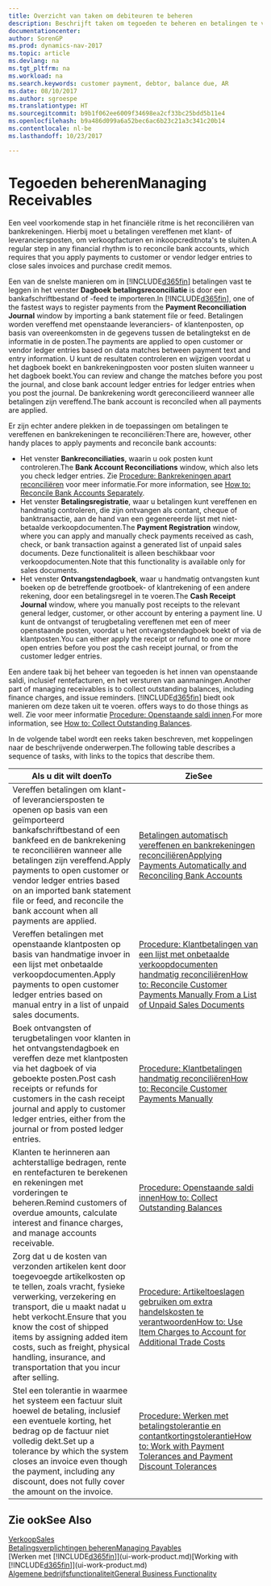 ```yaml
---
title: Overzicht van taken om debiteuren te beheren
description: Beschrijft taken om tegoeden te beheren en betalingen te vereffenen met klanten- of leveranciersposten.
documentationcenter: 
author: SorenGP
ms.prod: dynamics-nav-2017
ms.topic: article
ms.devlang: na
ms.tgt_pltfrm: na
ms.workload: na
ms.search.keywords: customer payment, debtor, balance due, AR
ms.date: 08/10/2017
ms.author: sgroespe
ms.translationtype: HT
ms.sourcegitcommit: b9b1f062ee6009f34698ea2cf33bc25bdd5b11e4
ms.openlocfilehash: b9a486d099a6a52bec6ac6b23c21a3c341c20b14
ms.contentlocale: nl-be
ms.lasthandoff: 10/23/2017

---
```

# <a name="managing-receivables"></a><span data-ttu-id="64887-103">Tegoeden beheren</span><span class="sxs-lookup"><span data-stu-id="64887-103">Managing Receivables</span></span>
<span data-ttu-id="64887-104">Een veel voorkomende stap in het financiële ritme is het reconciliëren van bankrekeningen. Hierbij moet u betalingen vereffenen met klant- of leveranciersposten, om verkoopfacturen en inkoopcreditnota's te sluiten.</span><span class="sxs-lookup"><span data-stu-id="64887-104">A regular step in any financial rhythm is to reconcile bank accounts, which requires that you apply payments to customer or vendor ledger entries to close sales invoices and purchase credit memos.</span></span>  

<span data-ttu-id="64887-105">Een van de snelste manieren om in [!INCLUDE[d365fin](includes/d365fin_md.md)] betalingen vast te leggen in het venster **Dagboek betalingsreconciliatie** is door een bankafschriftbestand of -feed te importeren.</span><span class="sxs-lookup"><span data-stu-id="64887-105">In [!INCLUDE[d365fin](includes/d365fin_md.md)], one of the fastest ways to register payments from the **Payment Reconciliation Journal** window by importing a bank statement file or feed.</span></span> <span data-ttu-id="64887-106">Betalingen worden vereffend met openstaande leveranciers- of klantenposten, op basis van overeenkomsten in de gegevens tussen de betalingtekst en de informatie in de posten.</span><span class="sxs-lookup"><span data-stu-id="64887-106">The payments are applied to open customer or vendor ledger entries based on data matches between payment text and entry information.</span></span> <span data-ttu-id="64887-107">U kunt de resultaten controleren en wijzigen voordat u het dagboek boekt en bankrekeningposten voor posten sluiten wanneer u het dagboek boekt.</span><span class="sxs-lookup"><span data-stu-id="64887-107">You can review and change the matches before you post the journal, and close bank account ledger entries for ledger entries when you post the journal.</span></span> <span data-ttu-id="64887-108">De bankrekening wordt gereconcilieerd wanneer alle betalingen zijn vereffend.</span><span class="sxs-lookup"><span data-stu-id="64887-108">The bank account is reconciled when all payments are applied.</span></span>

<span data-ttu-id="64887-109">Er zijn echter andere plekken in de toepassingen om betalingen te vereffenen en bankrekeningen te reconciliëren:</span><span class="sxs-lookup"><span data-stu-id="64887-109">There are, however, other handy places to apply payments and reconcile bank accounts:</span></span>  

* <span data-ttu-id="64887-110">Het venster **Bankreconciliaties**, waarin u ook posten kunt controleren.</span><span class="sxs-lookup"><span data-stu-id="64887-110">The **Bank Account Reconciliations** window, which also lets you check ledger entries.</span></span> <span data-ttu-id="64887-111">Zie [Procedure: Bankrekeningen apart reconciliëren](bank-how-reconcile-bank-accounts-separately.md) voor meer informatie.</span><span class="sxs-lookup"><span data-stu-id="64887-111">For more information, see [How to: Reconcile Bank Accounts Separately](bank-how-reconcile-bank-accounts-separately.md).</span></span>  
* <span data-ttu-id="64887-112">Het venster **Betalingsregistratie**, waar u betalingen kunt vereffenen en handmatig controleren, die zijn ontvangen als contant, cheque of banktransactie, aan de hand van een gegenereerde lijst met niet-betaalde verkoopdocumenten.</span><span class="sxs-lookup"><span data-stu-id="64887-112">The **Payment Registration** window, where you can apply and manually check payments received as cash, check, or bank transaction against a generated list of unpaid sales documents.</span></span> <span data-ttu-id="64887-113">Deze functionaliteit is alleen beschikbaar voor verkoopdocumenten.</span><span class="sxs-lookup"><span data-stu-id="64887-113">Note that this functionality is available only for sales documents.</span></span>  
* <span data-ttu-id="64887-114">Het venster **Ontvangstendagboek**, waar u handmatig ontvangsten kunt boeken op de betreffende grootboek- of klantrekening of een andere rekening, door een betalingsregel in te voeren.</span><span class="sxs-lookup"><span data-stu-id="64887-114">The **Cash Receipt Journal** window, where you manually post receipts to the relevant general ledger, customer, or other account by entering a payment line.</span></span> <span data-ttu-id="64887-115">U kunt de ontvangst of terugbetaling vereffenen met een of meer openstaande posten, voordat u het ontvangstendagboek boekt of via de klantposten.</span><span class="sxs-lookup"><span data-stu-id="64887-115">You can either apply the receipt or refund to one or more open entries before you post the cash receipt journal, or from the customer ledger entries.</span></span>  

<span data-ttu-id="64887-116">Een andere taak bij het beheer van tegoeden is het innen van openstaande saldi, inclusief rentefacturen, en het versturen van aanmaningen.</span><span class="sxs-lookup"><span data-stu-id="64887-116">Another part of managing receivables is to collect outstanding balances, including finance charges, and issue reminders.</span></span> [!INCLUDE[d365fin](includes/d365fin_md.md)]<span data-ttu-id="64887-117"> biedt ook manieren om deze taken uit te voeren.</span><span class="sxs-lookup"><span data-stu-id="64887-117"> offers ways to do those things as well.</span></span> <span data-ttu-id="64887-118">Zie voor meer informatie [Procedure: Openstaande saldi innen](receivables-collect-outstanding-balances.md).</span><span class="sxs-lookup"><span data-stu-id="64887-118">For more information, see [How to: Collect Outstanding Balances](receivables-collect-outstanding-balances.md).</span></span>  

<span data-ttu-id="64887-119">In de volgende tabel wordt een reeks taken beschreven, met koppelingen naar de beschrijvende onderwerpen.</span><span class="sxs-lookup"><span data-stu-id="64887-119">The following table describes a sequence of tasks, with links to the topics that describe them.</span></span>  

| <span data-ttu-id="64887-120">Als u dit wilt doen</span><span class="sxs-lookup"><span data-stu-id="64887-120">To</span></span> | <span data-ttu-id="64887-121">Zie</span><span class="sxs-lookup"><span data-stu-id="64887-121">See</span></span> |
| --- | --- |
| <span data-ttu-id="64887-122">Vereffen betalingen om klant- of leveranciersposten te openen op basis van een geïmporteerd bankafschriftbestand of een bankfeed en de bankrekening te reconciliëren wanneer alle betalingen zijn vereffend.</span><span class="sxs-lookup"><span data-stu-id="64887-122">Apply payments to open customer or vendor ledger entries based on an imported bank statement file or feed, and reconcile the bank account when all payments are applied.</span></span> |[<span data-ttu-id="64887-123">Betalingen automatisch vereffenen en bankrekeningen reconciliëren</span><span class="sxs-lookup"><span data-stu-id="64887-123">Applying Payments Automatically and Reconciling Bank Accounts</span></span>](receivables-apply-payments-auto-reconcile-bank-accounts.md) |
| <span data-ttu-id="64887-124">Vereffen betalingen met openstaande klantposten op basis van handmatige invoer in een lijst met onbetaalde verkoopdocumenten.</span><span class="sxs-lookup"><span data-stu-id="64887-124">Apply payments to open customer ledger entries based on manual entry in a list of unpaid sales documents.</span></span> |[<span data-ttu-id="64887-125">Procedure: Klantbetalingen van een lijst met onbetaalde verkoopdocumenten handmatig reconciliëren</span><span class="sxs-lookup"><span data-stu-id="64887-125">How to: Reconcile Customer Payments Manually From a List of Unpaid Sales Documents</span></span>](receivables-how-reconcile-customer-payments-list-unpaid-sales-documents.md) |
| <span data-ttu-id="64887-126">Boek ontvangsten of terugbetalingen voor klanten in het ontvangstendagboek en vereffen deze met klantposten via het dagboek of via geboekte posten.</span><span class="sxs-lookup"><span data-stu-id="64887-126">Post cash receipts or refunds for customers in the cash receipt journal and apply to customer ledger entries, either from the journal or from posted ledger entries.</span></span> |[<span data-ttu-id="64887-127">Procedure: Klantbetalingen handmatig reconciliëren</span><span class="sxs-lookup"><span data-stu-id="64887-127">How to: Reconcile Customer Payments Manually</span></span>](receivables-how-apply-sales-transactions-manually.md) |
| <span data-ttu-id="64887-128">Klanten te herinneren aan achterstallige bedragen, rente en rentefacturen te berekenen en rekeningen met vorderingen te beheren.</span><span class="sxs-lookup"><span data-stu-id="64887-128">Remind customers of overdue amounts, calculate interest and finance charges, and manage accounts receivable.</span></span> |[<span data-ttu-id="64887-129">Procedure: Openstaande saldi innen</span><span class="sxs-lookup"><span data-stu-id="64887-129">How to: Collect Outstanding Balances</span></span>](receivables-collect-outstanding-balances.md) |
|<span data-ttu-id="64887-130">Zorg dat u de kosten van verzonden artikelen kent door toegevoegde artikelkosten op te tellen, zoals vracht, fysieke verwerking, verzekering en transport, die u maakt nadat u hebt verkocht.</span><span class="sxs-lookup"><span data-stu-id="64887-130">Ensure that you know the cost of shipped items by assigning added item costs, such as freight, physical handling, insurance, and transportation that you incur after selling.</span></span>|[<span data-ttu-id="64887-131">Procedure: Artikeltoeslagen gebruiken om extra handelskosten te verantwoorden</span><span class="sxs-lookup"><span data-stu-id="64887-131">How to: Use Item Charges to Account for Additional Trade Costs</span></span>](payables-how-assign-item-charges.md)|
|<span data-ttu-id="64887-132">Stel een tolerantie in waarmee het systeem een factuur sluit hoewel de betaling, inclusief een eventuele korting, het bedrag op de factuur niet volledig dekt.</span><span class="sxs-lookup"><span data-stu-id="64887-132">Set up a tolerance by which the system closes an invoice even though the payment, including any discount, does not fully cover the amount on the invoice.</span></span>|[<span data-ttu-id="64887-133">Procedure: Werken met betalingstolerantie en contantkortingstolerantie</span><span class="sxs-lookup"><span data-stu-id="64887-133">How to: Work with Payment Tolerances and Payment Discount Tolerances</span></span>](finance-payment-tolerance-and-payment-discount-tolerance.md)|
## <a name="see-also"></a><span data-ttu-id="64887-134">Zie ook</span><span class="sxs-lookup"><span data-stu-id="64887-134">See Also</span></span>
[<span data-ttu-id="64887-135">Verkoop</span><span class="sxs-lookup"><span data-stu-id="64887-135">Sales</span></span>](sales-manage-sales.md)  
[<span data-ttu-id="64887-136">Betalingsverplichtingen beheren</span><span class="sxs-lookup"><span data-stu-id="64887-136">Managing Payables</span></span>](payables-manage-payables.md)  
<span data-ttu-id="64887-137">[Werken met [!INCLUDE[d365fin](includes/d365fin_md.md)]](ui-work-product.md)</span><span class="sxs-lookup"><span data-stu-id="64887-137">[Working with [!INCLUDE[d365fin](includes/d365fin_md.md)]](ui-work-product.md)</span></span>  
[<span data-ttu-id="64887-138">Algemene bedrijfsfunctionaliteit</span><span class="sxs-lookup"><span data-stu-id="64887-138">General Business Functionality</span></span>](ui-across-business-areas.md)


